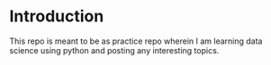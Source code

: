 # Introduction
This repo is meant to be as practice repo wherein I am learning data science using python and posting any interesting topics.  
